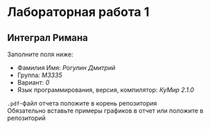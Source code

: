 # Лабораторная работа 1
## Интеграл Римана

Заполните поля ниже:

- Фамилия Имя: *Рогулин Дмитрий*  
- Группа: *M3335*  
- Вариант: *0*  
- Язык программирования, версия, компилятор: *КуМир 2.1.0*  

`.pdf`-файл отчета положите в корень репозитория  
Обязательно вставьте примеры графиков в отчет или положите в репозиторий
